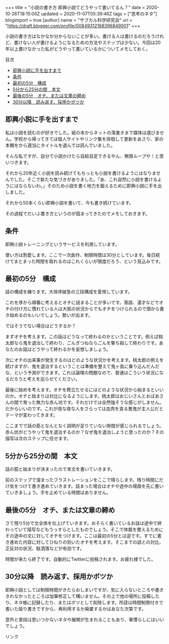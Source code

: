 +++
title = "小説の書き方 即興小説てどうやって書いてるん？"
date = 2020-10-26T18:15:00Z
updated = 2020-11-07T05:39:46Z
tags = ["思考のネタ"]
blogimport = true 
[author]
	name = "サブカル科学研究会"
	uri = "https://draft.blogger.com/profile/00849312168396849001"
+++

<p>小説の書き方はなかなか分からないことが多い。書ける人は書けるのだろうけれど、書けない人が書けるようになるための方法やステップは少ない。今回は20年以上書けなかった私がどうやって書いているかについてメモしておく。</p><p>目次</p><ul><li><a href='#即興小説に手を出すまで'>即興小説に手を出すまで</a></li><li><a href='#条件'>条件</a></li><li><a href='#最初の5分_構成'>最初の5分　構成</a></li><li><a href='#5分から25分の間_本文'>5分から25分の間　本文</a></li><li><a href='#最後の5分_オチ、または文章の締め'>最後の5分　オチ、または文章の締め</a></li><li><a href='#30分以降_読み返す、採用かボツか'>30分以降　読み返す、採用かボツか</a></li></ul> <h2 id="即興小説に手を出すまで" onmouseover="this.querySelector('a .fa-link').style.display='inline-block'" onmouseout="this.querySelector('a .fa-link').style.display='none'">即興小説に手を出すまで<a href="#即興小説に手を出すまで" title="即興小説に手を出すまで"><i class="fas fa-link ml-1" style="display:none;"></i></a></h2><p>私は小説を読むのが好きでした。紙の本からネットの落書きまで媒体は選びません。学校から帰ってきては個人サイトやリンク集を徘徊して更新をあさり、家の本棚をから適当にタイトルを選んでは読んでいました。</p><p>そんな私ですが、自分で小説かけたら自給自足できるやん、無限ループや！と思いつきます。</p><p>それから20年近く小説を読み続けてもちっとも小説を書けるようにはなりませんでした。そこで新たな気づきがありました。「あ、これ自然に小説を書けるようにはならないわ。」そのため小説を書く地力を鍛えるために即興小説に手を出しました。</p><p>それから50本くらい即興小説を書いて、今も書き続けています。</p><p>その過程でだいぶ書き方というのが固まってきたのでメモしておきます。</p><h2 id="条件" onmouseover="this.querySelector('a .fa-link').style.display='inline-block'" onmouseout="this.querySelector('a .fa-link').style.display='none'">条件<a href="#条件" title="条件"><i class="fas fa-link ml-1" style="display:none;"></i></a></h2><p>即興小説トレーニングというサービスを利用しています。</p><p>使い方は割愛します。ここで一次創作、制限時間は30分としています。毎日続けてまとまった時間を取れるのはこれくらいが限度だろう、という見込みです。</p><h2 id="最初の5分_構成" onmouseover="this.querySelector('a .fa-link').style.display='inline-block'" onmouseout="this.querySelector('a .fa-link').style.display='none'">最初の5分　構成<a href="#最初の5分_構成" title="最初の5分_構成"><i class="fas fa-link ml-1" style="display:none;"></i></a></h2><p>話の構成を練ります。大体序破急の三段構成を愛用しています。</p><p>これを序から順番に考えるとオチに詰まることが多いです。落語、漫才などでオチの付け方に慣れている人は大抵の状況からでもオチをつけられるので頭から書き始めるのもいいでしょう。勢いが出ます。</p><p>ではそうでない場合はどうするか？</p><p>まずオチを考えます。この話はどうなって終わるのかということです。例えば桃太郎なら鬼を退治して終わり、ごんぎつねならごんを撃ち殺して終わりです。あなたのお話はどうやって終わるかを妄想しましょう。</p><p>次にオチの出来事が発生するのはどのような状況かを考えます。桃太郎の例えを続けますが、鬼を退治するということは準備を整えて鬼ヶ島に乗り込んだんだな、という予測ができます。これは論理の問題なので、普通はこういう状況になるだろうと考えを巡らせてください。</p><p>最後に始めを考えます。オチを際立たせるにはどのような状況から始まるといいのか。オチと始まりは対比になるようにします。桃太郎はおじいさんとおばあさんの間で育った無力な赤ん坊です。それだけでは全然強そうな感じがしません。だからいいのです。これが夜な夜な人をさらっては血肉を貪る悪鬼が主人公だとテーマが変わってきます。</p><p>ここまでで話の筋となんとなく説明が足りていない隙間が感じられるでしょう。赤ん坊がどうやって鬼を退治するのか？なぜ鬼を退治しようと思ったのか？その描写は次のステップに任せます。</p><h2 id="5分から25分の間_本文" onmouseover="this.querySelector('a .fa-link').style.display='inline-block'" onmouseout="this.querySelector('a .fa-link').style.display='none'">5分から25分の間　本文<a href="#5分から25分の間_本文" title="5分から25分の間_本文"><i class="fas fa-link ml-1" style="display:none;"></i></a></h2><p>話の筋と始まりが決まったので本文を書いていきます。</p><p>前のステップで溜まったフラストレーションをここで晴らします。残り時間にだけ気をつけて書き進めていきます。詰まった場合はオチや途中の場面を先に書いていきましょう。手を止めている時間はありません。</p><h2 id="最後の5分_オチ、または文章の締め" onmouseover="this.querySelector('a .fa-link').style.display='inline-block'" onmouseout="this.querySelector('a .fa-link').style.display='none'">最後の5分　オチ、または文章の締め<a href="#最後の5分_オチ、または文章の締め" title="最後の5分_オチ、または文章の締め"><i class="fas fa-link ml-1" style="display:none;"></i></a></h2><p>さて残り5分で文全体を仕上げていきます。おそらく書いているお話は途中で終わっていて描写などもうっすらとしたものでしょう。そこで体裁を整えるためにその途中の文に対してオチをつけます。ここは最初の5分とは逆です。すでに書き進めた内容に対してひねりの効いたオチを考えます。そこまでの話との対比、正反対の状況、駄洒落などが有効です。</p><p>時間が来たら終了です。自動的にTwitterに投稿されます。お疲れ様でした。</p><h2 id="30分以降_読み返す、採用かボツか" onmouseover="this.querySelector('a .fa-link').style.display='inline-block'" onmouseout="this.querySelector('a .fa-link').style.display='none'">30分以降　読み返す、採用かボツか<a href="#30分以降_読み返す、採用かボツか" title="30分以降_読み返す、採用かボツか"><i class="fas fa-link ml-1" style="display:none;"></i></a></h2><p>即興小説としては制限時間がきたらおしまいですが、気に入らないところや書ききれなかったところは加筆修正して構いません。その上で他の場所に投稿したり、ネタ帳に記録したり、またはボツとして削除します。所詮は時間制限付きで書いた殴り書きですから、再利用するか廃棄するかはあなた次第です。</p><p>意外と普段は思いつかないネタや展開が生まれることもあり、筆慣らしにはいいでしょう。</p> <!-- START MoshimoAffiliateEasyLink --><script type="text/javascript">(function(b,c,f,g,a,d,e){b.MoshimoAffiliateObject=a; b[a]=b[a]||function(){arguments.currentScript=c.currentScript ||c.scripts[c.scripts.length-2];(b[a].q=b[a].q||[]).push(arguments)}; c.getElementById(a)||(d=c.createElement(f),d.src=g, d.id=a,e=c.getElementsByTagName("body")[0],e.appendChild(d))}) (window,document,"script","//dn.msmstatic.com/site/cardlink/bundle.js","msmaflink"); msmaflink({"n":"工学的ストーリー創作入門 売れる物語を書くために必要な6つの要素","b":"","t":"","d":"https:\/\/m.media-amazon.com","c_p":"\/images\/I","p":["\/61MwFidH4EL.jpg","\/51LNsK0BS5L.jpg","\/41aPB0GTJdL.jpg","\/41IqnBJp1KL.jpg","\/61E6ZxmU+GL.jpg","\/51a-nBzKiWL.jpg"],"u":{"u":"https:\/\/www.amazon.co.jp\/dp\/484591722X","t":"amazon","r_v":""},"aid":{"amazon":"2220302","rakuten":"2220301","yahoo":"2220303"},"eid":"UNVvV","s":"s"}); </script><div id="msmaflink-UNVvV">リンク</div><!-- MoshimoAffiliateEasyLink END -->
